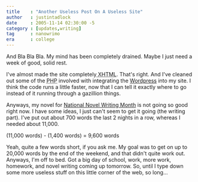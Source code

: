```yaml
---
title    : "Another Useless Post On A Useless Site"
author   : justintadlock
date     : 2005-11-14 02:30:00 -5
category : [updates,writing]
tag      : nanowrimo
era      : college
---
```


And Bla Bla Bla.  My mind has been completely drained.  Maybe I just need a week of good, solid rest.

I've almost made the site completely<acronym title="eXtensible Hypertext Markup Language"> XHTML</acronym>.  That's right.  And I've cleaned out some of the <acronym title="Hypertext Preprocessor"> PHP</acronym> involved with integrating the <a href="http://www.wordpress.org" title="Wordpress Website" rel="external"> Wordpress</a> into my site.  I think the code runs a little faster, now that I can tell it exactly where to go instead of it running through a gazillion things.

Anyways, my novel for <a href="http://www.nanowrimo.org" title="National Novel Writing Month Website" rel="external"> National Novel Writing Month</a> is not going so good right now.  I have some ideas, I just can't seem to get it going (the writing part).  I've put out about 700 words the last 2 nights in a row, whereas I needed about 11,000.

(11,000 words) - (1,400 words) = 9,600 words

Yeah, quite a few words short, if you ask me.  My goal was to get on up to 20,000 words by the end of the weekend, and that didn't quite work out.  Anyways, I'm off to bed.  Got a big day of school, work, more work, homework, and novel writing coming up tomorrow.  So, until I type down some more useless stuff on this little corner of the web, so long...
